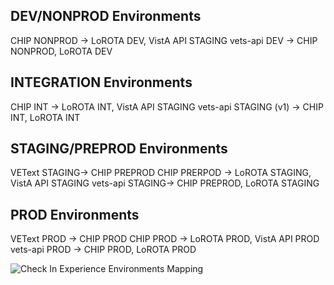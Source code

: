 ## DEV/NONPROD Environments
CHIP NONPROD -> LoROTA DEV, VistA API STAGING
vets-api DEV -> CHIP NONPROD, LoROTA DEV

## INTEGRATION Environments
CHIP INT -> LoROTA INT, VistA API STAGING
vets-api STAGING (v1) -> CHIP INT, LoROTA INT

## STAGING/PREPROD Environments
VEText STAGING-> CHIP PREPROD
CHIP PRERPOD -> LoROTA STAGING, VistA API STAGING
vets-api STAGING-> CHIP PREPROD, LoROTA STAGING

## PROD Environments
VEText PROD -> CHIP PROD
CHIP PROD -> LoROTA PROD, VistA API PROD
vets-api PROD -> CHIP PROD, LoROTA PROD

![Check In Experience Environments Mapping](https://raw.githubusercontent.com/department-of-veterans-affairs/va.gov-team/master/products/health-care/checkin/engineering/cie_environments_mapping.svg)
